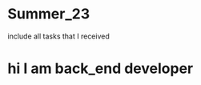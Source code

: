 # Summer_23
include all tasks that I received 
<html>
  <h1> hi I am back_end developer </h1>
</html>

